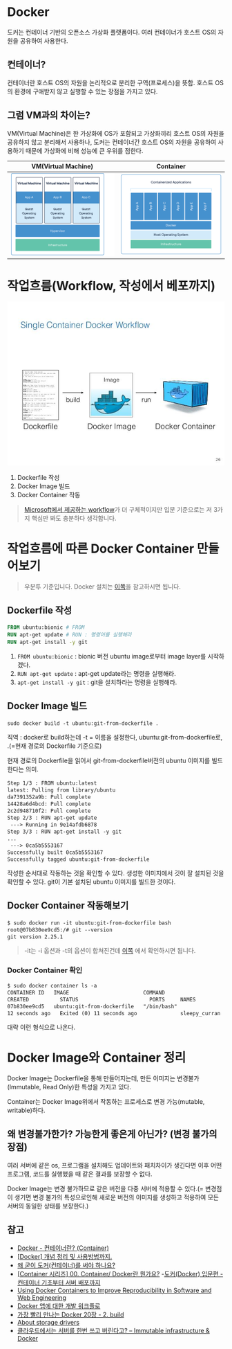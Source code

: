 # Docker
도커는 컨테이너 기반의 오픈소스 가상화 플랫폼이다. 여러 컨테이너가 호스트 OS의 자원을 공유하여 사용한다.

## 컨테이너?
컨테이너란 호스트 OS의 자원을 논리적으로 분리한 구역(프로세스)을 뜻함. 호스트 OS의 환경에 구애받지 않고 실행할 수 있는 장점을 가지고 있다.

## 그럼 VM과의 차이는?
VM(Virtual Machine)은 한 가상화에 OS가 포함되고 가상화끼리 호스트 OS의 자원을 공유하지 않고 분리해서 사용하나, 도커는 컨테이너간 호스트 OS의 자원을 공유하여 사용하기 때문에 가상화에 비해 성능에 큰 우위를 점한다.

VM(Virtual Machine) | Container
:----------:|:----------:
![vm](../img/docker/vm.png)|![container](../img/docker/container.png)

<!--
# 컨테이너라는 특징에서 사용해야 할 이유가 더 있다
컨테이너는 Docker 위에서 작동한다. 컨테이너화 된 프로그램들은 컨테이너의 장점에 의해 OS에 구애받지 않고 똑같이 작동한다. 그러므로 다른 OS라도 같은 실행을 보장할 수 있는 것이다. 조금씩 버전과 설정이 다른 다수의 서버에 똑같은 환경을 구현할 때 Docker를 사용하면 보장될 수 있는 것이다.
 -->
 
# 작업흐름(Workflow, 작성에서 베포까지)
![docker_workflow](../img/docker/docker_workflow.jpg)
1. Dockerfile 작성
2. Docker Image 빌드
3. Docker Container 작동

> [Microsoft에서 제공하는 workflow](https://docs.microsoft.com/ko-kr/dotnet/architecture/microservices/docker-application-development-process/docker-app-development-workflow)가 더 구체적이지만 입문 기준으로는 저 3가지 핵심만 봐도 충분하다 생각합니다.

# 작업흐름에 따른 Docker Container 만들어보기
> 우분투 기준입니다. Docker 설치는 [이쪽](https://www.44bits.io/ko/post/easy-deploy-with-docker)을 참고하시면 됩니다.

## Dockerfile 작성
```dockerfile
FROM ubuntu:bionic # FROM
RUN apt-get update # RUN : 명령어를 실행해라
RUN apt-get install -y git
```
1. `FROM ubuntu:bionic` : bionic 버전 ubuntu image로부터 image layer를 시작하겠다.
2. `RUN apt-get update` : apt-get update라는 명령을 실행해라.
3. `apt-get install -y git` : git을 설치하라는 명령을 실행해라.

## Docker Image 빌드
```
sudo docker build -t ubuntu:git-from-dockerfile .
```
직역 : docker로 build하는데 -t = 이름을 설정한다, ubuntu:git-from-dockerfile로, .(=현재 경로의 Dockerfile 기준으로)

현재 경로의 Dockerfile을 읽어서 git-from-dockerfile버전의 ubuntu 이미지를 빌드한다는 의미.

```
Step 1/3 : FROM ubuntu:latest
latest: Pulling from library/ubuntu
da7391352a9b: Pull complete 
14428a6d4bcd: Pull complete 
2c2d948710f2: Pull complete
Step 2/3 : RUN apt-get update
 ---> Running in 9e14afdb6878
Step 3/3 : RUN apt-get install -y git
...
 ---> 0ca5b5553167
Successfully built 0ca5b5553167
Successfully tagged ubuntu:git-from-dockerfile
```
작성한 순서대로 작동하는 것을 확인할 수 있다. 생성한 이미지에서 깃이 잘 설치된 것을 확인할 수 있다. git이 기본 설치된 ubuntu 이미지를 빌드한 것이다.

## Docker Container 작동해보기
```
$ sudo docker run -it ubuntu:git-from-dockerfile bash
root@07b830ee9cd5:/# git --version
git version 2.25.1
```
> -it는 -i 옵션과 -t의 옵션이 합쳐진건데 [이쪽](http://pyrasis.com/book/DockerForTheReallyImpatient/Chapter20/28) 에서 확인하시면 됩니다.

### Docker Container 확인
```
$ sudo docker container ls -a
CONTAINER ID   IMAGE                        COMMAND                  CREATED          STATUS                       PORTS     NAMES
07b830ee9cd5   ubuntu:git-from-dockerfile   "/bin/bash"              12 seconds ago   Exited (0) 11 seconds ago              sleepy_curran
```
대략 이런 형식으로 나온다.

# Docker Image와 Container 정리
Docker Image는 Dockerfile을 통해 만들어지는데, 만든 이미지는 변경불가(Immutable, Read Only)한 특성을 가지고 있다. 

Container는 Docker Image위에서 작동하는 프로세스로 변경 가능(mutable, writable)하다.

## 왜 변경불가한가? 가능한게 좋은게 아닌가? (변경 불가의 장점)
여러 서버에 같은 os, 프로그램을 설치해도 업데이트와 패치차이가 생긴다면 이후 어떤 프로그램, 코드를 실행했을 때 같은 결과를 보장할 수 없다.

Docker Image는 변경 불가하므로 같은 버전을 다중 서버에 적용할 수 있다.(= 변경점이 생기면 변경 불가의 특성으로인해 새로운 버전의 이미지를 생성하고 적용하여 모든 서버의 동일한 상태를 보장한다.)


<!-- 더 작성할 내용
*docker image 베포하기*
-->
## 참고
- [Docker - 컨테이너란? (Container)](https://captcha.tistory.com/46)
- [[Docker] 개념 정리 및 사용방법까지.](https://cultivo-hy.github.io/docker/image/usage/2019/03/14/Docker%EC%A0%95%EB%A6%AC/)
- [왜 굳이 도커(컨테이너)를 써야 하나요?](https://www.44bits.io/ko/post/why-should-i-use-docker-container)
- [[Container 시리즈] 00. Container/ Docker란 뭔가요?](https://tech.osci.kr/2020/03/03/91690167/)
-[도커(Docker) 입문편 - 컨테이너 기초부터 서버 배포까지](https://www.44bits.io/ko/post/easy-deploy-with-docker)
- [Using Docker Containers to Improve Reproducibility in Software and Web Engineering](https://www2.slideshare.net/vincenzoferme/using-docker-containers-to-improve-reproducibility-in-software-and-web-engineering/37)
- [Docker 앱에 대한 개발 워크플로](https://docs.microsoft.com/ko-kr/dotnet/architecture/microservices/docker-application-development-process/docker-app-development-workflow)
- [가장 빨리 만나는 Docker 20장 - 2. build](http://pyrasis.com/book/DockerForTheReallyImpatient/Chapter20/02)
- [About storage drivers](https://docs.docker.com/storage/storagedriver/)
- [클라우드에서는 서버를 한번 쓰고 버린다고? – Immutable infrastructure & Docker](http://www.opennaru.com/openshift/immutable-infrastructure-vs-old-infra/)